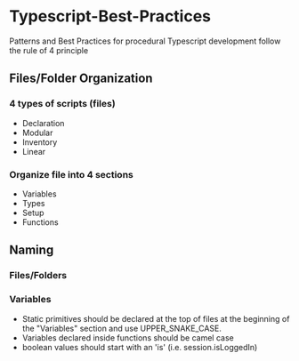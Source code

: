 # Typescript-Best-Practices
Patterns and Best Practices for procedural Typescript development follow the rule of 4 principle


## Files/Folder Organization

### 4 types of scripts (files)
- Declaration
- Modular
- Inventory
- Linear
 
### Organize file into 4 sections
- Variables
- Types
- Setup
- Functions
 
 
## Naming

### Files/Folders

### Variables
- Static primitives should be declared at the top of files at the beginning of the "Variables" section and use UPPER_SNAKE_CASE.
- Variables declared inside functions should be camel case
- boolean values should start with an 'is' (i.e. session.isLoggedIn)
